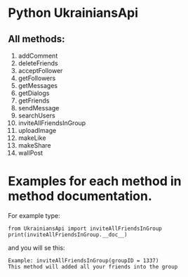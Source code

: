 # Python UkrainiansApi

## All methods:

1. addComment
2. deleteFriends
3. acceptFollower
4. getFollowers
5. getMessages
6. getDialogs
7. getFriends
8. sendMessage
9. searchUsers
10. inviteAllFriendsInGroup
11. uploadImage
12. makeLike
13. makeShare
14. wallPost

# Examples for each method in method documentation.
For example type:
```
from UkrainiansApi import inviteAllFriendsInGroup
print(inviteAllFriendsInGroup.__doc__)
```
and you will se this:
```
Example: inviteAllFriendsInGroup(groupID = 1337)
This method will added all your friends into the group
```
